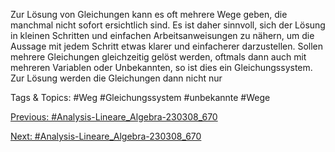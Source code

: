 Zur Lösung von Gleichungen kann es oft mehrere Wege geben, die manchmal nicht sofort ersichtlich
sind. Es ist daher sinnvoll, sich der Lösung in kleinen Schritten und einfachen Arbeitsanweisungen zu
nähern, um die Aussage mit jedem Schritt etwas klarer und einfacherer darzustellen.
Sollen mehrere Gleichungen gleichzeitig gelöst werden, oftmals dann auch mit mehreren Variablen oder
Unbekannten, so ist dies ein Gleichungssystem. Zur Lösung werden die Gleichungen dann nicht nur

   Tags & Topics:
   #Weg
   #Gleichungssystem
   #unbekannte
   #Wege

[Previous: #Analysis-Lineare_Algebra-230308_670](Analysis-Lineare_Algebra-230308_670.md)

[Next: #Analysis-Lineare_Algebra-230308_670](Analysis-Lineare_Algebra-230308_670.md)